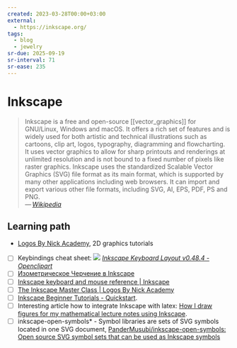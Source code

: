 ```yaml
---
created: 2023-03-28T00:00+03:00
external:
  - https://inkscape.org/
tags:
  - blog
  - jewelry
sr-due: 2025-09-19
sr-interval: 71
sr-ease: 235
---
```


# Inkscape

> Inkscape is a free and open-source [[vector_graphics]] for GNU/Linux, Windows and macOS. It offers a rich set of features and is widely used for both artistic and technical illustrations such as cartoons, clip art, logos, typography, diagramming and flowcharting. It uses vector graphics to allow for sharp printouts and renderings at unlimited resolution and is not bound to a fixed number of pixels like raster graphics. Inkscape uses the standardized Scalable Vector Graphics (SVG) file format as its main format, which is supported by many other applications including web browsers. It can import and export various other file formats, including SVG, AI, EPS, PDF, PS and PNG.\
> — <cite>[Wikipedia](https://en.wikipedia.org/wiki/Inkscape)</cite>

## Learning path

- [Logos By Nick Academy](https://logosbynick.teachable.com/courses), 2D graphics tutorials
- [ ] Keybindings cheat sheet: ![](img/Inkscape_keyboard_layout_cheat_sheet.svg) _[Inkscape Keyboard Layout v0.48.4 - Openclipart](https://openclipart.org/detail/188861/inkscape-keyboard-layout-v0484)_
- [ ] [Изометрическое Черчение в Inkscape](https://habr.com/en/articles/722566/)
- [ ] [Inkscape keyboard and mouse reference | Inkscape](https://inkscape.org/doc/keys.html)
- [ ] [The Inkscape Master Class | Logos By Nick Academy](https://logosbynick.teachable.com/courses/enrolled/485218)
- [ ] [Inkscape Beginner Tutorials - Quickstart](https://inkscape.org/gallery/=tutorial/inkscape-beginner-tutorials/).
- [ ] Interesting article how to integrate Inkscape with latex: [How I draw figures for my mathematical lecture notes using Inkscape](https://castel.dev/post/lecture-notes-2/).
- [ ] inkscape-open-symbols\* - Symbol libraries are sets of SVG symbols located in one SVG document, [PanderMusubi/inkscape-open-symbols: Open source SVG symbol sets that can be used as Inkscape symbols](https://github.com/PanderMusubi/inkscape-open-symbols)
